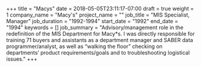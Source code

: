 +++
title = "Macys"
date = 2018-05-05T23:11:17-07:00
draft = true
weight = 1
company_name = "Macy's"
project_name = ""
job_title = "MIS Specialist, Manager"
job_duration = "1992-1994"
start_date = "1992"
end_date = "1994"
keywords = []
job_summary = "Advisory/management role in the redefinition of the MIS Department for Macy*s. I was directly responsible for training 71 buyers and assistants as a department manager and SABER data programmer/analyst, as well as “walking the floor” checking on departments’ product requirements/goals and to troubleshooting logistical issues."
+++
